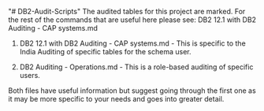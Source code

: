 "# DB2-Audit-Scripts" 
The audited tables for this project are marked. 
For the rest of the commands that are useful here please see: DB2 12.1 with DB2 Auditing - CAP systems.md

1. DB2 12.1 with DB2 Auditing - CAP systems.md - This is specific to the India Auditing of specific tables for the schema user. 

2. DB2 Auditing - Operations.md - This is a role-based auditing of specific users.

Both files have useful information but suggest going through the first one as it may be more specific to your needs
and goes into greater detail.  
